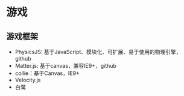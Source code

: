 # 游戏

## 游戏框架
* PhysicsJS: 基于JavaScript、模块化、可扩展、易于使用的物理引擎，github
* Matter.js: 基于canvas，兼容IE9+，github
* collie：基于Canvas，IE9+
* Velocity.js
* 白鹭
